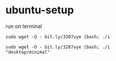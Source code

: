 # ubuntu-setup

run on terminal

<code>sudo wget -O - bit.ly/3207vye |bash; ./i </code>

<code>sudo wget -O - bit.ly/3207vye |bash; ./i "desktop/minimal"</code>


